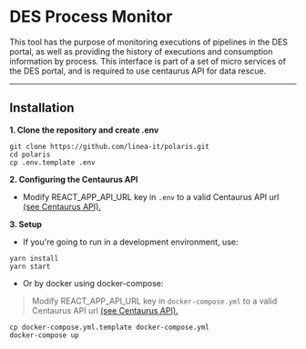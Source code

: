 # DES Process Monitor

This tool has the purpose of monitoring executions of pipelines in the DES portal, as well as providing the history of executions and consumption information by process. This interface is part of a set of micro services of the DES portal, and is required to use centaurus API for data rescue.

---

## Installation

**1. Clone the repository and create .env**

```shell
git clone https://github.com/linea-it/polaris.git
cd polaris
cp .env.template .env
```

**2. Configuring the Centaurus API**

- Modify REACT_APP_API_URL key in `.env` to a valid Centaurus API url <a href="https://github.com/linea-it/centaurus.git" target="_blank">(see Centaurus API).</a>

**3. Setup** 

- If you're going to run in a development environment, use:
```shell
yarn install
yarn start
```

- Or by docker using docker-compose:
> Modify REACT_APP_API_URL key in `docker-compose.yml` to a valid Centaurus API url <a href="https://github.com/linea-it/centaurus.git" target="_blank">(see Centaurus API).</a>
```shell
cp docker-compose.yml.template docker-compose.yml
docker-compose up
```
